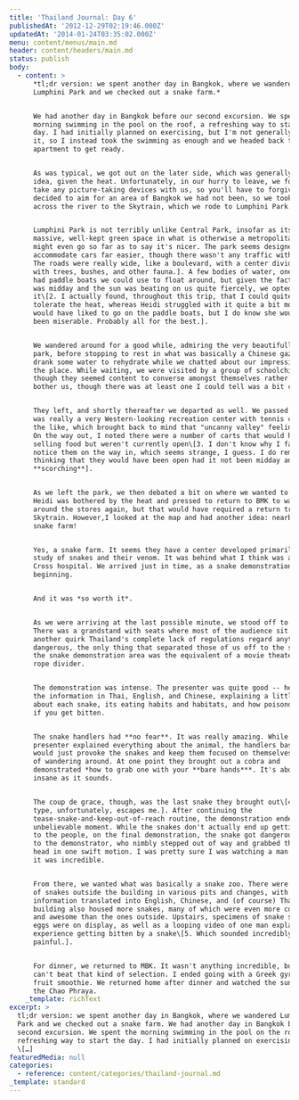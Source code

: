 ```yaml
---
title: 'Thailand Journal: Day 6'
publishedAt: '2012-12-29T02:19:46.000Z'
updatedAt: '2014-01-24T03:35:02.000Z'
menu: content/menus/main.md
header: content/headers/main.md
status: publish
body:
  - content: >
      *tl;dr version: we spent another day in Bangkok, where we wandered
      Lumphini Park and we checked out a snake farm.*


      We had another day in Bangkok before our second excursion. We spent the
      morning swimming in the pool on the roof, a refreshing way to start the
      day. I had initially planned on exercising, but I'm not generally a fan
      it, so I instead took the swimming as enough and we headed back to the
      apartment to get ready.


      As was typical, we got out on the later side, which was generally a bad
      idea, given the heat. Unfortunately, in our hurry to leave, we forgot to
      take any picture-taking devices with us, so you'll have to forgive We
      decided to aim for an area of Bangkok we had not been, so we took the boat
      across the river to the Skytrain, which we rode to Lumphini Park.


      Lumphini Park is not terribly unlike Central Park, insofar as its a
      massive, well-kept green space in what is otherwise a metropolitan city. I
      might even go so far as to say it's nicer. The park seems designed to
      accommodate cars far easier, though there wasn't any traffic within\[1.
      The roads were really wide, like a boulevard, with a center divide planted
      with trees, bushes, and other fauna.]. A few bodies of water, one of which
      had paddle boats we could use to float around, but given the fact that it
      was midday and the sun was beating on us quite fiercely, we opted against
      it\[2. I actually found, throughout this trip, that I could quite easily
      tolerate the heat, whereas Heidi struggled with it quite a bit more. I
      would have liked to go on the paddle boats, but I do know she would have
      been miserable. Probably all for the best.].


      We wandered around for a good while, admiring the very beautifully kept
      park, before stopping to rest in what was basically a Chinese gazebo. We
      drank some water to rehydrate while we chatted about our impressions of
      the place. While waiting, we were visited by a group of schoolchildren,
      though they seemed content to converse amongst themselves rather than
      bother us, though there was at least one I could tell was a bit curious.


      They left, and shortly thereafter we departed as well. We passed by what
      was really a very Western-looking recreation center with tennis courts and
      the like, which brought back to mind that "uncanny valley" feeling again.
      On the way out, I noted there were a number of carts that would have been
      selling food but weren't currently open\[3. I don't know why I failed to
      notice them on the way in, which seems strange, I guess. I do remember
      thinking that they would have been open had it not been midday and
      **scorching**].


      As we left the park, we then debated a bit on where we wanted to go next.
      Heidi was bothered by the heat and pressed to return to BMK to wander
      around the stores again, but that would have required a return trip on the
      Skytrain. However,I looked at the map and had another idea: nearby was a
      snake farm!


      Yes, a snake farm. It seems they have a center developed primarily for the
      study of snakes and their venom. It was behind what I think was a Red
      Cross hospital. We arrived just in time, as a snake demonstration was just
      beginning.


      And it was *so worth it*.


      As we were arriving at the last possible minute, we stood off to the side.
      There was a grandstand with seats where most of the audience sit. In
      another quirk Thailand's complete lack of regulations regard anything
      dangerous, the only thing that separated those of us off to the side from
      the snake demonstration area was the equivalent of a movie theater velvet
      rope divider.


      The demonstration was intense. The presenter was quite good -- he provided
      the information in Thai, English, and Chinese, explaining a little bit
      about each snake, its eating habits and habitats, and how poisonous it is
      if you get bitten.


      The snake handlers had **no fear**. It was really amazing. While the
      presenter explained everything about the animal, the handlers basically
      would just provoke the snakes and keep them focused on themselves instead
      of wandering around. At one point they brought out a cobra and
      demonstrated *how to grab one with your **bare hands***. It's about as
      insane as it sounds.


      The coup de grace, though, was the last snake they brought out\[4. Who's
      type, unfortunately, escapes me.]. After continuing the
      tease-snake-and-keep-out-of-reach routine, the demonstration ended with an
      unbelievable moment. While the snakes don't actually end up getting close
      to the people, on the final demonstration, the snake got dangerously close
      to the demonstrator, who nimbly stepped out of way and grabbed the snakes
      head in one swift motion. I was pretty sure I was watching a man die, but
      it was incredible.


      From there, we wanted what was basically a snake zoo. There were a number
      of snakes outside the building in various pits and changes, with
      information translated into English, Chinese, and (of course) Thai. The
      building also housed more snakes, many of which were even more colorful
      and awesome than the ones outside. Upstairs, specimens of snake skin and
      eggs were on display, as well as a looping video of one man explaining his
      experience getting bitten by a snake\[5. Which sounded incredibly
      painful.].


      For dinner, we returned to MBK. It wasn't anything incredible, but you
      can't beat that kind of selection. I ended going with a Greek gyro and a
      fruit smoothie. We returned home after dinner and watched the sun set over
      the Chao Phraya.
    _template: richText
excerpt: >
  tl;dr version: we spent another day in Bangkok, where we wandered Lumphini
  Park and we checked out a snake farm. We had another day in Bangkok before our
  second excursion. We spent the morning swimming in the pool on the roof, a
  refreshing way to start the day. I had initially planned on exercising, but
  \[…]
featuredMedia: null
categories:
  - reference: content/categories/thailand-journal.md
_template: standard
---
```



